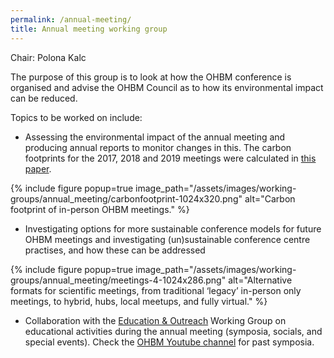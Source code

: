 ```yaml
---
permalink: /annual-meeting/
title: Annual meeting working group
---
```


Chair: Polona Kalc

The purpose of this group is to look at how the OHBM conference is organised and advise the OHBM Council as to how its environmental impact can be reduced.

Topics to be worked on include:
- Assessing the environmental impact of the annual meeting and producing annual reports to monitor changes in this. The carbon footprints for the 2017, 2018 and 2019 meetings were calculated in [this paper](https://apertureneuro.org/article/87678.pdf).

{% include figure popup=true image_path="/assets/images/working-groups/annual_meeting/carbonfootprint-1024x320.png" alt="Carbon footprint of in-person OHBM meetings." %}

- Investigating options for more sustainable conference models for future OHBM meetings and investigating (un)sustainable conference centre practises, and how these can be addressed

{% include figure popup=true image_path="/assets/images/working-groups/annual_meeting/meetings-4-1024x286.png" alt="Alternative formats for scientific meetings, from traditional ‘legacy’ in-person only meetings, to hybrid, hubs, local meetups, and fully virtual." %}

- Collaboration with the [Education & Outreach](/working-groups/education-and-outreach) Working Group on educational activities during the annual meeting (symposia, socials, and special events). Check the [OHBM Youtube channel](https://www.youtube.com/@OHBM/videos) for past symposia.
